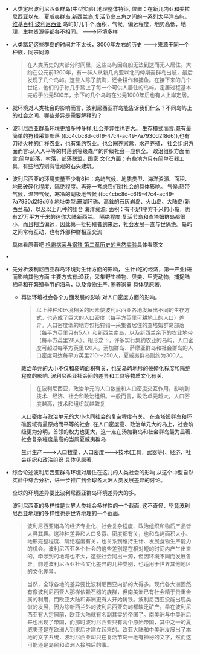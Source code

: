 - 人类定居波利尼西亚群岛(中型实验)
  地理整体特征,
  位置：在新几内亚和美拉尼西亚以东，夏威夷群岛,新西兰岛,复活节岛三角之间的一系列太平洋岛屿。
  [维基百科 波利尼西亚](https://zh.wikipedia.org/wiki/%E7%8E%BB%E9%87%8C%E5%B0%BC%E8%A5%BF%E4%BA%9E)
  岛屿好几千个,面积，气候，偏远程度，地势高低，地理，生物资源等都各不相同。
  --->环境多样
- 人类踏足这些群岛的时间并不太长，3000年左右的历史
  --->来源于同一个种族，同宗同源
  
  >在人类历史的大部分时间里，这些岛屿因舟船无法到达而无人居住。大约在公元前1200年，有一群人从新几内亚以北的俾斯麦群岛出航，最后发现了几个岛屿。这些人除了航海，还会耕作和捕鱼。在接下来的几个世纪，他们的子孙几乎踏上了每一个可供人居住的岛屿。定居过程基本完成于公元500年，余下的几个岛屿在公元1000年后也有人上岸定居。
- 就环境对人类社会的影响而言，波利尼西亚群岛能告诉我们什么？不同岛屿上的社会之间，哪些差异是需要解释的？
- 波利尼西亚群岛环境更加多种多样,社会差异性也更大。
  生存模式而言:既有最简单的狩猎采集部落 ((bc4cbc8d-c6f9-47c4-ac49-7a7930d2f8d6)),也有刀耕火种的迁移农业，也有集约农业。也会圈养家禽，水产养殖，
  社会组织方面而言:从人人平等的村落到等级森严的阶级社会一应俱全。
  政治组织方面而言:简单部落，村落，部落联盟，国家
  文化方面：有些地方只有简单石器工具，有些地方则有壮观的石头建筑。
- 波利尼西亚的环境变量至少有6种：岛屿气候、地质类型、海洋资源、面积、地形破碎化程度、隔绝程度。再逐一考虑它们对社会的具体影响。
  气候:热带气候，温带气候，寒冷的副极地气候 ((bc4cbc8d-c6f9-47c4-ac49-7a7930d2f8d6)) 
  地址类型:珊瑚环礁、高耸的石灰岩岛、火山岛、大陆岛(新西兰岛)，以及以上几种的组合
  海洋资源:
  面积：有不足1平方千米的小岛，也有27万平方千米的迷你大陆新西兰。
  隔绝程度:复活节岛和查塔姆群岛都很小，而且相当偏远，因此第一批拓殖者到来后，社会发展一直与世隔绝。岛屿之间常有互动，也有外部种群相互交流
  
  具体看原著吧 [枪炮病菌与钢铁 第二章历史的自然实验](https://weread.qq.com/web/reader/843329f0728c8ee08434fb1k8f132430178f14e45fce0f7)具体看原文
-
- 先分析波利尼西亚群岛环境对生计方面的影响，
  生计(吃的经济，第一产业)进而影响其他方面
  主要方式有:渔获，采集野生植物、贝类、甲壳动物，捕捉陆栖鸟和在繁殖季节的海鸟，以及食物生产.
  圈养家禽
  具体见原著.
	- 再谈环境社会各个方面发展的影响
	  对人口密度方面的影响。
	  
	  >以上种种和环境相关的因素使波利尼西亚各地发展出不同的生存方式，也造成了巨大的人口密度（每平方英里可耕地上的人口）差异。人口密度低的地方包括狩猎—采集者居住的查塔姆群岛部落（每平方英里只有5人）和新西兰南岛，以及新西兰余下的农业地带（每平方英里28人）。相形之下，许多实行集约农业的岛屿，人口密度可超过每平方英里120人。汤加群岛、萨摩亚群岛和社会群岛的人口密度可达每平方英里210～250人，夏威夷群岛则约为300人。
	  
	  政治单元的大小不仅和岛屿面积有关，也受岛屿地形的破碎化程度和隔绝程度的影响.
	  波利尼西亚社会间的差异和工具等物质文化有关.
	  
	  >在波利尼西亚，政治单元的人口数量和人口密度交互作用，影响到技术、经济、社会和政治组织。一般而言，政治单元越大，人口密度越高，技术和组织就越繁复
	  
	  人口密度与政治单元的大小也同社会的复杂程度有关。
	  在查塔姆群岛和环礁区域有最原始而平等的社会.
	  在人口密度高、政治单元大的岛上，社会阶级更为分明，首领的权力也更大，这一点在汤加群岛和社会群岛最为显著.
	  社会复杂程度最高的当属夏威夷群岛
	  
	  
	  生计生产--->人口数量，人口密度--->技术(工具，武器等)、经济、社会组织和政治组织
	  具体见原著.
- 综合论述波利尼西亚群岛环境对居住在这儿的人类社会的影响
  从这个中型自然实验中综合分析，进一步推广到全球各大洲人类发展差异的讨论。
  
  全球的环境差异要比波利尼西亚群岛环境差异大的多。
  
  波利尼西亚的多样性是世界人类社会多样性的一个截面.
  这不奇怪，毕竟波利尼西亚地理的多样性也是世界地理的一个截面.
  
  >波利尼西亚诸岛的经济专业化、社会复杂程度、政治组织和物质产品皆大异其趣。这种种差异和人口多寡、密度都有关，也和岛屿面积大小、地形完整程度、隔绝程度有关，也关系到维持生计、发展食物生产能力的机会。波利尼西亚各个社会的这些差别是在相对短的时间内产生出来的，牵涉到的地域也不大，这些社会同出一源，但因环境不同而发展各异。前述波利尼西亚社会文化差异的几种类别，也适用于世界其他地区的文化差异。
  
  >当然，全球各地的差异要比波利尼西亚内部的大得多。现代各大洲固然有像波利尼西亚人那样依赖石器的族群，但南美洲已有社会精于贵重金属的利用，而欧亚大陆和非洲更有人开始铸铁。波利尼西亚没能出现类似的发展，因为除新西兰外的波利尼西亚岛屿都缺乏矿产。早在波利尼西亚有人定居前，欧亚大陆就有名副其实的帝国了。南美洲与中美洲后来也出现了帝国，而那时波利尼西亚只有两个原始帝国，其中之一的夏威夷还是在欧洲人到来后才建立起来的。欧亚大陆和中美洲发展出了本地的文字系统，波利尼西亚却只在复活节岛一地有神秘的文字，然而这可能还是岛民和欧洲人接触后的事。